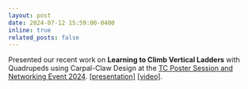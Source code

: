 ```yaml
---
layout: post
date: 2024-07-12 15:59:00-0400
inline: true
related_posts: false
---
```


Presented our recent work on <b>Learning to Climb Vertical Ladders</b> with Quadrupeds using Carpal-Claw Design at the <a href="https://www.tcoptrob.org/news/2024-06-12/">TC Poster Session and Networking Event 2024</a>. <a href="/assets/pdf/QuadrupedClimbsVerticalLadder.pdf">[presentation]</a> <a href="/assets/video/Video_ClimbingVerticalLaddersQuadruped.mp4">[video]</a>.
